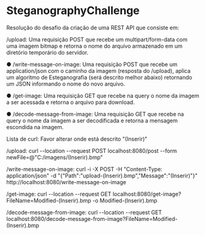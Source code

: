 # SteganographyChallenge

Resolução do desafio da criação de uma REST API que consiste em:

/upload: Uma requisição POST que recebe um multipart/form-data com uma
imagem bitmap e retorna o nome do arquivo armazenado em um diretório
temporário do servidor.

● /write-message-on-image: Uma requisição POST que recebe um
application/json com o caminho da imagem (resposta do /upload), aplica um
algoritmo de Esteganografia (será descrito melhor abaixo) retornando um JSON
informando o nome do novo arquivo.

● /get-image: Uma requisição GET que recebe na query o nome da imagem a ser
acessada e retorna o arquivo para download.

● /decode-message-from-image: Uma requisição GET que recebe na query o nome
da imagem a ser decodificada e retorna a mensagem escondida na imagem.

Lista de curl:
Favor alterar onde está descrito "(Inserir)"

/upload:
curl --location --request POST localhost:8080/post --form newFile=@"C:/imagens/(Inserir).bmp"

/write-message-on-image:
curl -i -X POST -H "Content-Type: application/json" -d  "{\"Path\":\"upload-(Inserir).bmp\",\"Message\":\"(Inserir)\"}" http://localhost:8080/write-message-on-image

/get-image:	
curl --location --request GET localhost:8080/get-image?FileName=Modified-(Inserir).bmp -o Modified-(Inserir).bmp

/decode-message-from-image:
curl --location --request GET localhost:8080/decode-message-from-image?FileName=Modified-(Inserir).bmp


